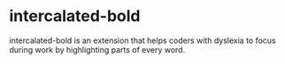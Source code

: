 # intercalated-bold
intercalated-bold is an extension that helps coders with dyslexia to focus during work by highlighting parts of every word.
